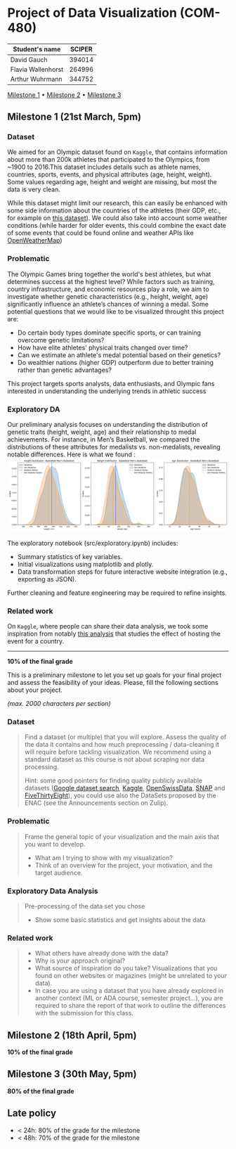 # Project of Data Visualization (COM-480)

| Student's name | SCIPER |
| -------------- | ------ |
| David Gauch | 394014 |
| Flavia Wallenhorst | 264996 |
| Arthur Wuhrmann | 344752 |

[Milestone 1](#milestone-1) • [Milestone 2](#milestone-2) • [Milestone 3](#milestone-3)

## Milestone 1 (21st March, 5pm)

### Dataset
We aimed for an Olympic dataset found on `Kaggle`, that contains information about more than 200k athletes that participated to the Olympics, from ~1900 to 2016.This dataset includes details such as athlete names, countries, sports, events, and physical attributes (age, height, weight). Some values regarding age, height and weight are missing, but most the data is very clean.

While this dataset might limit our research, this can easily be enhanced with some side information about the countries of the athletes (their GDP, etc., for example on [this dataset](https://github.com/bnokoro/Data-Science/blob/master/countries%20of%20the%20world.csv)). We could also take into account some weather conditions (while harder for older events, this could combine the exact date of some events that could be found online and weather APIs like [OpenWeatherMap](https://openweathermap.org/history))

### Problematic
The Olympic Games bring together the world's best athletes, but what determines success at the highest level? While factors such as training, country infrastructure, and economic resources play a role, we aim to investigate whether genetic characteristics (e.g., height, weight, age) significantly influence an athlete’s chances of winning a medal. Some potential questions that we would like to be visualized throught this project are:
-  Do certain body types dominate specific sports, or can training overcome genetic limitations?
- How have elite athletes' physical traits changed over time?
- Can we estimate an athlete's medal potential based on their genetics?
- Do wealthier nations (higher GDP) outperform due to better training rather than genetic advantages?

This project targets sports analysts, data enthusiasts, and Olympic fans interested in understanding the underlying trends in athletic success

### Exploratory DA
Our preliminary analysis focuses on understanding the distribution of genetic traits (height, weight, age) and their relationship to medal achievements. For instance, in Men’s Basketball, we compared the distributions of these attributes for medalists vs. non-medalists, revealing notable differences. Here is what we found : 
![Figure](images/basket.png)

The exploratory notebook (src/exploratory.ipynb) includes:

- Summary statistics of key variables.
- Initial visualizations using matplotlib and plotly.
- Data transformation steps for future interactive website integration (e.g., exporting as JSON).

Further cleaning and feature engineering may be required to refine insights.

### Related work

On `Kaggle`, where people can share their data analysis, we took some inspiration from notably [this analysis](https://www.kaggle.com/code/joshuaswords/does-hosting-the-olympics-improve-performance) that studies the effect of hosting the event for a country. 

---

**10% of the final grade**

This is a preliminary milestone to let you set up goals for your final project and assess the feasibility of your ideas.
Please, fill the following sections about your project.

*(max. 2000 characters per section)*

### Dataset

> Find a dataset (or multiple) that you will explore. Assess the quality of the data it contains and how much preprocessing / data-cleaning it will require before tackling visualization. We recommend using a standard dataset as this course is not about scraping nor data processing.
>
> Hint: some good pointers for finding quality publicly available datasets ([Google dataset search](https://datasetsearch.research.google.com/), [Kaggle](https://www.kaggle.com/datasets), [OpenSwissData](https://opendata.swiss/en/), [SNAP](https://snap.stanford.edu/data/) and [FiveThirtyEight](https://data.fivethirtyeight.com/)), you could use also the DataSets proposed by the ENAC (see the Announcements section on Zulip).

### Problematic

> Frame the general topic of your visualization and the main axis that you want to develop.
> - What am I trying to show with my visualization?
> - Think of an overview for the project, your motivation, and the target audience.

### Exploratory Data Analysis

> Pre-processing of the data set you chose
> - Show some basic statistics and get insights about the data

### Related work

> - What others have already done with the data?
> - Why is your approach original?
> - What source of inspiration do you take? Visualizations that you found on other websites or magazines (might be unrelated to your data).
> - In case you are using a dataset that you have already explored in another context (ML or ADA course, semester project...), you are required to share the report of that work to outline the differences with the submission for this class.

## Milestone 2 (18th April, 5pm)

**10% of the final grade**


## Milestone 3 (30th May, 5pm)

**80% of the final grade**


## Late policy

- < 24h: 80% of the grade for the milestone
- < 48h: 70% of the grade for the milestone


